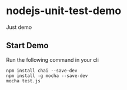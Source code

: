 nodejs-unit-test-demo
========================================
Just demo


Start Demo
--------------
Run the following command in your cli

```
npm install chai --save-dev
npm install -g mocha --save-dev  
mocha test.js
```
